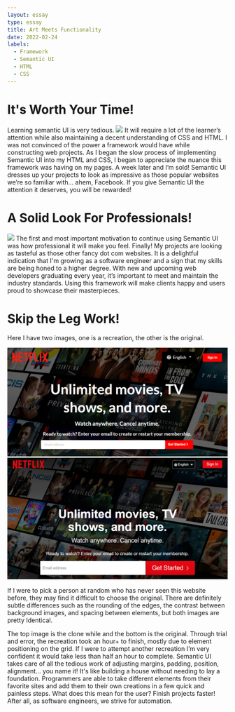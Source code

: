 ```yaml
---
layout: essay
type: essay
title: Art Meets Functionality
date: 2022-02-24
labels:
  - Framework
  - Semantic UI
  - HTML
  - CSS
---
```


# It's Worth Your Time!

Learning semantic UI is very tedious. 
<img class= "ui medium left floated image" src="https://assets.entrepreneur.com/content/3x2/2000/20190910104502-Greencurrency.jpeg?auto=webp&quality=95&crop=16:9&width=675">
It will require a lot of the learner’s attention while also maintaining a decent understanding of CSS and HTML. I was not convinced of the power a framework would have while constructing web projects. As I began the slow process of implementing Semantic UI into my HTML and CSS, I began to appreciate the nuance this framework was having on my pages. A week later and I’m sold! Semantic UI dresses up your projects to look as impressive as those popular websites we’re so familiar with… ahem, Facebook. If you give Semantic UI the attention it deserves, you will be rewarded!

# A Solid Look For Professionals!

<img class= "ui medium right floated image" src="https://www.pinclipart.com/picdir/big/284-2842237_masterpiece-computer-icons-cartoon-human-behavior-clipart.png">
The first and most important motivation to continue using Semantic UI was how professional it will make you feel. Finally! My projects are looking as tasteful as those other fancy dot com websites. It is a delightful indication that I'm growing as a software engineer and a sign that my skills are being honed to a higher degree. With new and upcoming web developers graduating every year, it’s important to meet and maintain the industry standards. Using this framework will make clients happy and users proud to showcase their masterpieces. 

# Skip the Leg Work!

Here I have two images, one is a recreation, the other is the original. 

<div>
  <img class="ui right large floated image" src="https://github.com/carakaki808/carakaki808.github.io/blob/master/images/NetflixClone.png?raw=true">
  
  
  
  <img class="ui right large floated image" src="https://github.com/carakaki808/carakaki808.github.io/blob/master/images/NetflixOrig.png?raw=true">
  </div>
  
If I were to pick a person at random who has never seen this website before, they may find it difficult to choose the original. There are definitely subtle differences such as the rounding of the edges, the contrast between background images, and spacing between elements, but both images are pretty Identical.

The top image is the clone while and the bottom is the original. Through trial and error, the recreation took an hour+ to finish, mostly due to element positioning on the grid. If I were to attempt another recreation I’m very confident it would take less than half an hour to complete. Semantic UI takes care of all the tedious work of adjusting margins, padding, position, alignment... you name it! It's like building a house without needing to lay a foundation. Programmers are able to take different elements from their favorite sites and add them to their own creations in a few quick and painless steps. What does this mean for the user? Finish projects faster! After all, as software engineers, we strive for automation.


